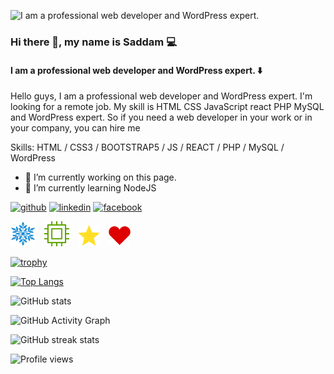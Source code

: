 
![I am a professional web developer and WordPress expert. ](https://media.licdn.com/dms/image/D5616AQGEMgSgY4OpWA/profile-displaybackgroundimage-shrink_350_1400/0/1681543411273?e=1695859200&v=beta&t=oglChvenH4GGrPF4xOnkhp9PTnQp0-HmrjbE4LDEdEU)
### Hi there 👋, my name is  Saddam 💻
#### I am a professional web developer and WordPress expert. ⬇️


Hello guys, I am a professional web developer and WordPress expert. I'm looking for a remote job. My skill is HTML CSS JavaScript react PHP MySQL and WordPress expert. So if you need a web developer in your work or in your company, you can hire me

Skills:  HTML / CSS3 / BOOTSTRAP5 / JS / REACT /  PHP / MySQL / WordPress

- 🔭 I’m currently working on this page. 
- 🌱 I’m currently learning NodeJS 


[<img src='https://cdn.jsdelivr.net/npm/simple-icons@3.0.1/icons/github.svg' alt='github' height='40'>](https://github.com/Saddam550)  [<img src='https://cdn.jsdelivr.net/npm/simple-icons@3.0.1/icons/linkedin.svg' alt='linkedin' height='40'>](https://www.linkedin.com/in/saddam-hossen-6915991ba/)  [<img src='https://cdn.jsdelivr.net/npm/simple-icons@3.0.1/icons/facebook.svg' alt='facebook' height='40'>](https://www.facebook.com/freelancer.saddam.developer)  

<a href='https://archiveprogram.github.com/'><img src='https://raw.githubusercontent.com/acervenky/animated-github-badges/master/assets/acbadge.gif' width='40' height='40'></a> <a href='https://docs.github.com/en/developers'><img src='https://raw.githubusercontent.com/acervenky/animated-github-badges/master/assets/devbadge.gif' width='40' height='40'></a> <a href='https://stars.github.com/'><img src='https://raw.githubusercontent.com/acervenky/animated-github-badges/master/assets/starbadge.gif' width='35' height='35'></a> <a href='https://docs.github.com/en/github/supporting-the-open-source-community-with-github-sponsors'><img src='https://raw.githubusercontent.com/acervenky/animated-github-badges/master/assets/sponsorbadge.gif' width='35' height='35'></a> 

[![trophy](https://github-profile-trophy.vercel.app/?username=Saddam550)](https://github.com/ryo-ma/github-profile-trophy)

[![Top Langs](https://github-readme-stats.vercel.app/api/top-langs/?username=Saddam550)](https://github.com/anuraghazra/github-readme-stats)

![GitHub stats](https://github-readme-stats.vercel.app/api?username=Saddam550&show_icons=true&count_private=true)  

![GitHub Activity Graph](https://activity-graph.herokuapp.com/graph?username=Saddam550)  

![GitHub streak stats](https://streak-stats.demolab.com/?user=Saddam550)  

![Profile views](https://gpvc.arturio.dev/Saddam550)  
